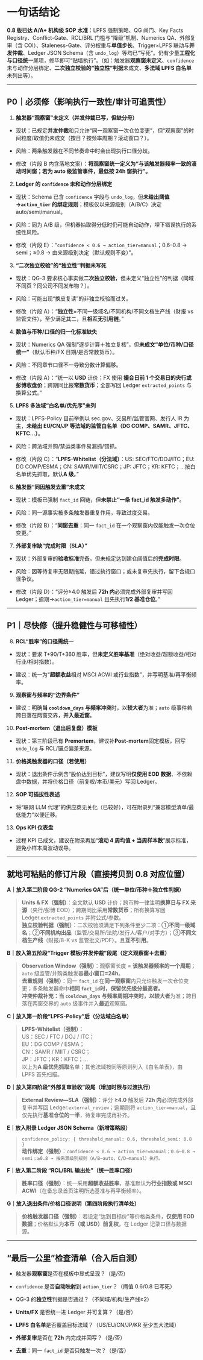# 一句话结论

**0.8 版已达 A/A+ 机构级 SOP 水准**：LPFS 强制策略、QG 闸门、Key Facts Registry、Conflict-Gate、RCL/BRL 门槛与“降级”机制、Numerics QA、外部复审（含 COI）、Staleness-Gate、评分权重与**单值步长**、Trigger×LPFS 联动与**并发仲裁**、Ledger JSON Schema（含 `undo_log`）等均已“写死”。仍有少量**工程化与口径统一**尾项，修毕即可“贴墙执行”。（如：触发器**观察窗未定义**、`confidence` 未与动作分层绑定、**二次独立校验的“独立性”判据**未成文、**多法域 LPFS 白名单**未列出等）。

---

## P0｜必须修（影响执行一致性/审计可追责性）

1. **触发器“观察窗”未定义（并发仲裁已写，但缺分母）**
    

- 现状：已规定**并发仲裁**和只允许“同一观察窗一次仓位变更”，但“观察窗”的时间粒度/取值仍未成文（按日？按频率周期？滚动窗口？）。
    
- 风险：两条触发器在不同节奏命中时会出现执行口径分歧。
    
- 修改（片段 B 内含落地文案）：**将观察窗统一定义为“与该触发器频率一致的滚动时间窗；若为 auto 级监管事件，最低按 24h 窗执行”。**
    

2. **Ledger 的 `confidence` 未和动作分层绑定**
    

- 现状：Schema 已含 `confidence` 字段与 `undo_log`，但**未给出阈值→`action_tier` 的绑定规则**；模板仅以来源级别（A/B/C）决定 auto/semi/manual。
    
- 风险：同为 A/B 级，但机器抽取得分低时仍可能自动动作，埋下错误执行的系统性风险。
    
- 修改（片段 E）：“`confidence < 0.6 → action_tier=manual`；0.6–0.8 → semi；≥0.8 → 由来源级别决定（默认规则不变）”。
    

3. **“二次独立校验”的“独立性”判据未写死**
    

- 现状：QG-3 要求核心事实做**二次独立校验**，但未定义“独立性”的判据（同域不同页？同公司不同发布物？）。
    
- 风险：可能出现“换皮复读”的非独立校验而过关。
    
- 修改（片段 A）：“**独立性**=不同一级域名/不同机构/不同文档生产线（财报 vs 监管文件），至少满足其二，且**相互无引用链**。”
    

4. **数值与币种/口径的归一化标准缺失**
    

- 现状：Numerics QA 强制“逐步计算＋独立复核”，但**未成文“单位/币种/口径统一”**（默认币种/FX 日期/是否常数货币）。
    
- 风险：不同章节口径不一导致分数计算偏移。
    
- 修改（片段 A）：“统一以 **USD** 计价；FX 使用 **撮合日前 1 个交易日的央行或彭博收盘价**；跨期同比报**常数货币**；全部写回 Ledger `extracted_points` 与换算公式。”
    

5. **LPFS 多法域“白名单/优先序”未列**
    

- 现状：LPFS-Policy 目前举例以 sec.gov、交易所/监管官网、发行人 IR 为主，**未给出 EU/CN/JP 等法域的监管白名单（DG COMP、SAMR、JFTC、KFTC…）**。
    
- 风险：跨法域并购/禁运类事件易漏抓/错抓。
    
- 修改（片段 C）：“**LPFS-Whitelist（分法域）**：US: SEC/FTC/DOJ/ITC；EU: DG COMP/ESMA；CN: SAMR/MIIT/CSRC；JP: JFTC；KR: KFTC；…按白名单优先抓取，默认**A 级**。”
    

6. **触发器“同因触发去重”未成文**
    

- 现状：模板已强制 `fact_id` 回链，但**未禁止“一条 fact_id 触发多动作”**。
    
- 风险：同一源事实被多条触发器重复作用，导致过度交易。
    
- 修改（片段 B）：“**同窗去重**：同一 `fact_id` 在一个观察窗内仅能触发一次仓位变更。”
    

7. **外部复审缺“完成时限（SLA）”**
    

- 现状：外部复审的**验收标准**完备，但未规定达到建仓阈值后的**完成时限**。
    
- 风险：因等待复审无限期拖延，错过执行窗口；或未复审先执行，留下合规口径争议。
    
- 修改（片段 D）：“评分≥4.0 触发后 **72h 内**必须完成外部复审并写回 Ledger；逾期→`action_tier=manual` 且先执行**1/2 基准仓位**。”
    

---

## P1｜尽快修（提升稳健性与可移植性）

8. **RCL“胜率”的口径需统一**
    

- 现状：要求 T+90/T+360 胜率，但**未定义胜率基准**（绝对收益/超额收益/相对行业/相对指数）。
    
- 建议：统一为“**超额收益**相对 MSCI ACWI 或行业指数”，并写明基准/再平衡频率。
    

9. **观察窗与频率的“边界条件”**
    

- 建议：明确**当 `cooldown_days` 与频率冲突**时，以**较大者**为准；`auto` 级事件若跨日落在两窗交界，**并入最近窗**。
    

10. **Post-mortem（退出后复盘）模板**
    

- 现状：第三阶段已有 **Premortem**，建议补**Post-mortem**固定模板，回写 `undo_log` 与 RCL/锚点偏差来源。
    

11. **价格类触发器的口径（若使用）**
    

- 现状：退出条件示例含“股价达到目标”，建议写明**仅使用 EOD 数据**、不依赖盘中数据，并将价格口径（前复权/本币/美元）写回 Ledger。
    

12. **SOP 可插拔性表述**
    

- 将“联网 LLM 代理”的供应商无关化（已较好），可在附录列“兼容模型清单/最低能力”以便迁移。
    

13. **Ops KPI 仪表盘**
    

- 过程 KPI 已成文，建议在附录再加“**滚动 4 周均值 + 当周样本数**”展示标准，避免小样本周波动误导。
    

---

## 就地可粘贴的修订片段（直接拷贝到 0.8 对应位置）

**A｜放入第二阶段 QG-2 “Numerics QA”后（统一单位/币种＋独立性判据）**

> **Units & FX（强制）**：全文默认 **USD** 计价；跨币种一律注明**换算日与 FX 来源**（央行/彭博 EOD）；跨期同比采用**常数货币**；所有换算写回 Ledger.`extracted_points` 并附公式/参数。  
> **独立校验判据（强制）**：二次校验须满足下列条件至少二项：①**不同一级域名**；②**不同机构出品**（监管/交易所/法院/发行人/客户/对手方）；③**不同文档生产线**（财报/8-K vs 监管批文/PDF）。且**互不引用**。

**B｜放入第五阶段“Trigger 模板/并发仲裁”段尾（定义观察窗＋去重）**

> **Observation Window（强制）**：观察窗长度 = **该触发器频率的一个周期**；`auto` 级监管/并购类触发器**最小窗口=24h**。  
> **去重规则（强制）**：同一 `fact_id` 在**同一观察窗**内只允许触发一次仓位变更；多条触发器命中**相同 `fact_id`**时，保留优先级分最高者。  
> **冲突仲裁补充**：当 `cooldown_days` 与频率周期冲突时，以**较大者**为准；跨日落在两窗交界的 `auto` 级事件并入**最近**观察窗。

**C｜放入第一阶段“LPFS-Policy”后（分法域白名单）**

> **LPFS-Whitelist（强制）**：  
> US：SEC / FTC / DOJ / ITC；  
> EU：DG COMP / ESMA；  
> CN：SAMR / MIIT / CSRC；  
> JP：JFTC；KR：KFTC；…  
> 以上为**A 级优先抓取**名单；其他法域按同等原则列入《白名单表》，由 LPFS 首先扫描。

**D｜放入第四阶段“外部复审验收”段尾（增加时限与过渡执行）**

> **External Review—SLA（强制）**：评分 **≥4.0** 触发后 **72h 内**必须完成外部复审并写回 Ledger.`external_review`；逾期则将 `action_tier=manual`，且仅先执行**基准仓位的一半**，待复审完成再补齐。

**E｜放入附录 Ledger JSON Schema（新增策略段）**

> `confidence_policy: { threshold_manual: 0.6, threshold_semi: 0.8 }`  
> **动作绑定（强制）**：`confidence < 0.6 → action_tier=manual；0.6–0.8 → semi；≥0.8 → 按来源级别规则（A/B→auto，C/D→manual）执行。`

**F｜放入第二阶段 “RCL/BRL 输出处”（统一胜率口径）**

> **胜率口径（强制）**：统一采用**超额收益胜率**，基准默认为**行业指数或 MSCI ACWI**（在备忘录首页注明所选基准与再平衡频率）。

**G｜放入退出条件/价格口径说明（第四阶段执行清单处）**

> **价格触发器口径（强制）**：若设定“达到目标价”等价格类条件，**仅使用 EOD 数据**；价格默认为**本币（或 USD）前复权**，在 Ledger 记录口径与数据源。

---

## “最后一公里”检查清单（合入后自测）

- 触发器**观察窗**是否在模板中显式呈现？（是/否）
    
- `confidence` 是否**自动映射**到 `action_tier`？（阈值 0.6/0.8 已写死）
    
- QG-3 的**独立性**判据是否通过？（不同域/机构/生产线≥2）
    
- **Units/FX** 是否统一进 Ledger 并可复算？（是/否）
    
- **LPFS 白名单**是否覆盖目标法域？（US/EU/CN/JP/KR 至少五大法域）
    
- **外部复审**是否在 **72h** 内完成并回写？（是/否）
    
- **去重**：同一 `fact_id` 是否只触发一次？（是/否）
    
